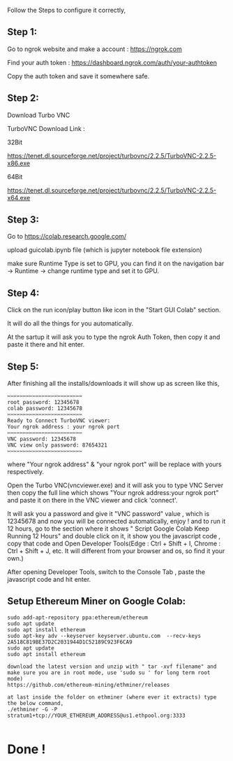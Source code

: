 Follow the Steps to configure it correctly,

## Step 1:

Go to ngrok website and make a account : https://ngrok.com

Find your auth token : https://dashboard.ngrok.com/auth/your-authtoken

Copy the auth token and save it somewhere safe.

## Step 2:

Download Turbo VNC

TurboVNC Download Link :

32Bit

https://tenet.dl.sourceforge.net/project/turbovnc/2.2.5/TurboVNC-2.2.5-x86.exe

64Bit

https://tenet.dl.sourceforge.net/project/turbovnc/2.2.5/TurboVNC-2.2.5-x64.exe

## Step 3:

Go to https://colab.research.google.com/

upload guicolab.ipynb file (which is jupyter notebook file extension)

make sure Runtime Type is set to GPU, you can find it on the navigation bar -> Runtime -> change runtime type and set it to GPU.

## Step 4:

Click on the run icon/play button like icon in the "Start GUI Colab" section.

It will do all the things for you automatically.

At the sartup it will ask you to type the ngrok Auth Token, then copy it and paste it there and hit enter.

## Step 5:
After finishing all the installs/downloads it will show up as screen like this,
```
✂️✂️✂️✂️✂️✂️✂️✂️✂️✂️✂️✂️✂️✂️✂️✂️✂️✂️✂️✂️✂️✂️✂️✂️
root password: 12345678
colab password: 12345678
✂️✂️✂️✂️✂️✂️✂️✂️✂️✂️✂️✂️✂️✂️✂️✂️✂️✂️✂️✂️✂️✂️✂️✂️
Ready to Connect TurboVNC viewer:
Your ngrok address : your ngrok port
✂️✂️✂️✂️✂️✂️✂️✂️✂️✂️✂️✂️✂️✂️✂️✂️✂️✂️✂️✂️✂️✂️✂️✂️
VNC password: 12345678
VNC view only password: 87654321
✂️✂️✂️✂️✂️✂️✂️✂️✂️✂️✂️✂️✂️✂️✂️✂️✂️✂️✂️✂️✂️✂️✂️✂️

```

where "Your ngrok address" & "your ngrok port" will be replace with yours respectively.

Open the Turbo VNC(vncviewer.exe) and it will ask you to type VNC Server then copy the full line which shows "Your ngrok address:your ngrok port" and paste it on there in the VNC viewer and click 'connect'.

It will ask you a password and give it "VNC password" value , which is 12345678 and now you will be connected automatically, enjoy ! and to run it 12 hours, go to the section where it shows " Script Google Colab Keep Running 12 Hours" and double click on it, it show you the javascript code , copy that code and Open Developer  Tools(Edge : Ctrl + Shift + I, Chrome : Ctrl + Shift + J, etc. It will different from your browser and os, so find it your own.)

After opening Developer Tools, switch to the Console Tab , paste the javascript code and hit enter.


## Setup Ethereum Miner on Google Colab:

```
sudo add-apt-repository ppa:ethereum/ethereum
sudo apt update
sudo apt install ethereum
sudo apt-key adv --keyserver keyserver.ubuntu.com  --recv-keys 2A518C819BE37D2C2031944D1C52189C923F6CA9
sudo apt update
sudo apt install ethereum

download the latest version and unzip with " tar -xvf filename" and make sure you are in root mode, use 'sudo su ' for long term root mode)
https://github.com/ethereum-mining/ethminer/releases

at last inside the folder on ethminer (where ever it extracts) type the below command,
./ethminer -G -P stratum1+tcp://YOUR_ETHEREUM_ADDRESS@us1.ethpool.org:3333


```

# Done !
